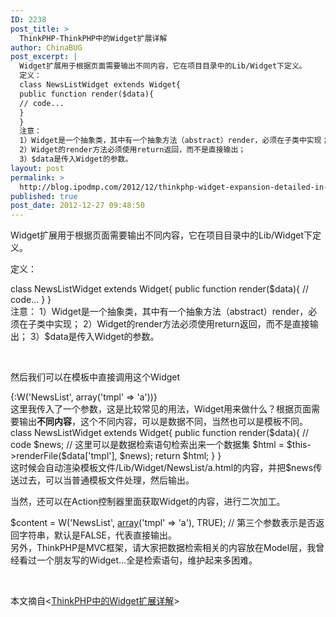 ```yaml
---
ID: 2238
post_title: >
  ThinkPHP-ThinkPHP中的Widget扩展详解
author: ChinaBUG
post_excerpt: |
  Widget扩展用于根据页面需要输出不同内容，它在项目目录中的Lib/Widget下定义。
  定义：
  class NewsListWidget extends Widget{
  public function render($data){
  // code...
  }
  }
  注意：
  1）Widget是一个抽象类，其中有一个抽象方法（abstract）render，必须在子类中实现；
  2）Widget的render方法必须使用return返回，而不是直接输出；
  3）$data是传入Widget的参数。
layout: post
permalink: >
  http://blog.ipodmp.com/2012/12/thinkphp-widget-expansion-detailed-in-the-thinkphp.html
published: true
post_date: 2012-12-27 09:48:50
---
```

<div>

Widget扩展用于根据页面需要输出不同内容，它在项目目录中的Lib/Widget下定义。

定义：
<div>
<div>class NewsListWidget extends Widget{
public function render($data){
// code...
}
}</div>
</div>
注意：
1）Widget是一个抽象类，其中有一个抽象方法（abstract）render，必须在子类中实现；
2）Widget的render方法必须使用return返回，而不是直接输出；
3）$data是传入Widget的参数。

&nbsp;

然后我们可以在模板中直接调用这个Widget
<div>
<div>{:W('NewsList', array('tmpl' =&gt; 'a'))}</div>
</div>
这里我传入了一个参数，这是比较常见的用法，Widget用来做什么？根据页面需要输出<strong>不同内容</strong>，这个不同内容，可以是数据不同，当然也可以是模板不同。
<div>
<div>class NewsListWidget extends Widget{
public function render($data){
// code
$news; // 这里可以是数据检索语句检索出来一个数据集
$html = $this-&gt;renderFile($data['tmpl'], $news);
return $html;
}
}</div>
</div>
这时候会自动渲染模板文件/Lib/Widget/NewsList/a.html的内容，并把$news传送过去，可以当普通模板文件处理，然后输出。

当然，还可以在Action控制器里面获取Widget的内容，进行二次加工。
<div>
<div>$content = W('NewsList', <a href="http://www.php.net/array">array</a>('tmpl' =&gt; 'a'), TRUE); // 第三个参数表示是否返回字符串，默认是FALSE，代表直接输出。</div>
</div>
另外，ThinkPHP是MVC框架，请大家把数据检索相关的内容放在Model层，我曾经看过一个朋友写的Widget…全是检索语句，维护起来多困难。

&nbsp;

本文摘自&lt;<a href=" http://jack.wilead.com/thinkphp-widget/" target="_blank">ThinkPHP中的Widget扩展详解</a>&gt;

</div>